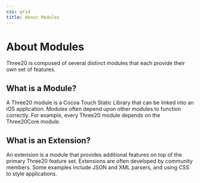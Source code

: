 ```yaml
---
css: grid
title: About Modules
---
```


About Modules
=============

Three20 is composed of several distinct modules that each provide their own set of features.

What is a Module?
-----------------

A Three20 module is a Cocoa Touch Static Library that can be linked into an iOS application.
Modules often depend upon other modules to function correctly. For example, every Three20 module
depends on the Three20Core module.

What is an Extension?
---------------------

An extension is a module that provides additional features on top of the primary Three20
feature set. Extensions are often developed by community members. Some examples include
JSON and XML parsers, and using CSS to style applications.
